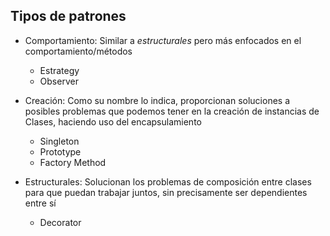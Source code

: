 ## Tipos de patrones

* Comportamiento:
Similar a _estructurales_ pero más enfocados en
el comportamiento/métodos
  * Estrategy
  * Observer
  
* Creación: 
Como su nombre lo indica, proporcionan soluciones
a posibles problemas que podemos tener en la creación de instancias de Clases, haciendo uso
del encapsulamiento
  * Singleton 
  * Prototype
  * Factory Method

* Estructurales:
Solucionan los problemas de composición entre clases
para que puedan trabajar juntos, sin precisamente ser
dependientes entre sí 
  * Decorator
